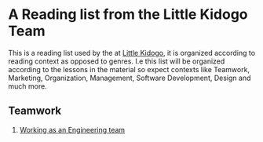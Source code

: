 # A Reading list from the Little Kidogo Team

This is a reading list used by the at [Little Kidogo](https://littlekidogo.co.za), it is organized according to reading context as opposed to genres.
I.e this list will be organized according to the lessons in the material so expect contexts like Teamwork, Marketing, Organization, Management, Software Development, Design and much more.



## Teamwork
1. [Working as an Engineering team](https://robots.thoughtbot.com/making-decisions-and-keeping-a-product-team-firing-on-all-cylinders) 
